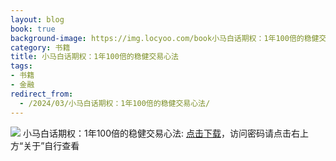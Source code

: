 ```yaml
---
layout: blog
book: true
background-image: https://img.locyoo.com/book小马白话期权：1年100倍的稳健交易心法.jpg
category: 书籍
title: 小马白话期权：1年100倍的稳健交易心法
tags:
- 书籍
- 金融
redirect_from:
  - /2024/03/小马白话期权：1年100倍的稳健交易心法/
---
```

![](https://img.locyoo.com/book小马白话期权：1年100倍的稳健交易心法.jpg)
小马白话期权：1年100倍的稳健交易心法: <a name = "ref1" href="https://089m.com/f/50983618-1272781283-3ee02d?p=3619">点击下载</a>，访问密码请点击右上方“关于”自行查看